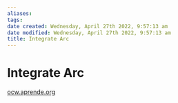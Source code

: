 ```yaml
---
aliases: 
tags: 
date created: Wednesday, April 27th 2022, 9:57:13 am
date modified: Wednesday, April 27th 2022, 9:57:13 am
title: Integrate Arc
---
```


# Integrate Arc

[ocw.aprende.org](https://ocw.aprende.org/courses/mathematics/18-01sc-single-variable-calculus-fall-2010/unit-4-techniques-of-integration/part-b-partial-fractions-integration-by-parts-arc-length-and-surface-area/session-78-computing-the-length-of-a-curve/MIT18_01SCF10_Ses78a.pdf)
